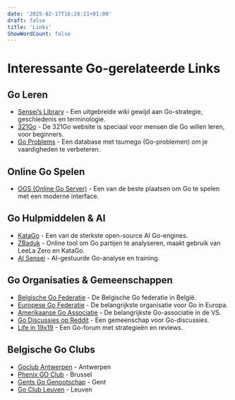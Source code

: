 ```yaml
---
date: '2025-02-17T16:28:21+01:00'
draft: false
title: 'Links'
ShowWordCount: false
---
```


# Interessante Go-gerelateerde Links

## Go Leren
- [Sensei’s Library](https://senseis.xmp.net/) - Een uitgebreide wiki gewijd aan Go-strategie, geschiedenis en terminologie.
- [321Go](https://321go.org/) - De 321Go website is speciaal voor mensen die Go willen leren, voor beginners.
- [Go Problems](https://goproblems.com/) - Een database met tsumego (Go-problemen) om je vaardigheden te verbeteren.

## Online Go Spelen
- [OGS (Online Go Server)](https://online-go.com/) - Een van de beste plaatsen om Go te spelen met een moderne interface.

## Go Hulpmiddelen & AI
- [KataGo](https://github.com/lightvector/KataGo) - Een van de sterkste open-source AI Go-engines.
- [ZBaduk](https://www.zbaduk.com/) - Online tool om Go partijen te analyseren, maakt gebruik van LeeLa Zero en KataGo.
- [AI Sensei](https://ai-sensei.com/) - AI-gestuurde Go-analyse en training.

## Go Organisaties & Gemeenschappen
- [Belgische Go Federatie](https://www.gofed.be/) - De Belgische Go federatie in België.
- [Europese Go Federatie](https://www.eurogofed.org/) - De belangrijkste organisatie voor Go in Europa.
- [Amerikaanse Go Associatie](https://www.usgo.org/) - De belangrijkste Go-associatie in de VS.
- [Go Discussies op Reddit](https://www.reddit.com/r/baduk/) - Een gemeenschap voor Go-discussies.
- [Life in 19x19](https://lifein19x19.com/) - Een Go-forum met strategieën en reviews.

## Belgische Go Clubs
- [Goclub Antwerpen](https://www.goclubantwerpen.be/) - Antwerpen
- [Phenix GO Club](https://bruxellesgoclubphenix.wordpress.com/) - Brussel
- [Gents Go Genootschap](http://www.gentgo.be/) - Gent
- [Go Club Leuven](http://www.goclubleuven.be/) - Leuven